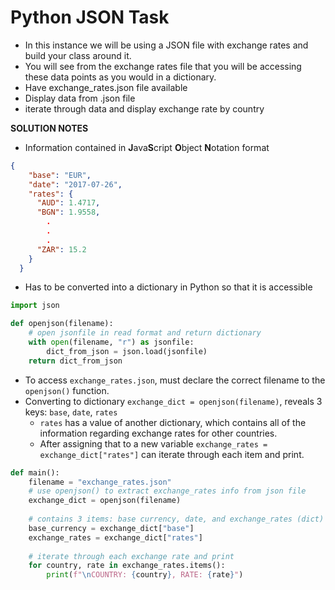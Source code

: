 # Python JSON Task

- In this instance we will be using a JSON file with exchange rates and build your class around it.
- You will see from the exchange rates file that you will be accessing these data points as you would in a dictionary.
- Have exchange_rates.json file available 
- Display data from .json file
- iterate through data and display exchange rate by country

**SOLUTION NOTES**
- Information contained in **J**ava**S**cript **O**bject **N**otation format
 
```json
{
    "base": "EUR",
    "date": "2017-07-26",
    "rates": {
      "AUD": 1.4717,
      "BGN": 1.9558,
        .
        .
        .
      "ZAR": 15.2
    }
  }
```
- Has to be converted into a dictionary in Python so that it is accessible
```python
import json

def openjson(filename):
    # open jsonfile in read format and return dictionary
    with open(filename, "r") as jsonfile:
        dict_from_json = json.load(jsonfile)
    return dict_from_json
```

- To access ``exchange_rates.json``, must declare the correct filename to the ``openjson()`` function.
- Converting to dictionary ``exchange_dict = openjson(filename)``, reveals 3 keys: ``base``, ``date``, ``rates``
    - ``rates`` has a value of another dictionary, which contains all of the information regarding exchange rates for other countries.
    - After assigning that to a new variable ``exchange_rates = exchange_dict["rates"]`` can iterate through each item and print.
  
```python
def main():
    filename = "exchange_rates.json"
    # use openjson() to extract exchange_rates info from json file
    exchange_dict = openjson(filename)
    
    # contains 3 items: base currency, date, and exchange_rates (dict)
    base_currency = exchange_dict["base"]
    exchange_rates = exchange_dict["rates"]
    
    # iterate through each exchange rate and print
    for country, rate in exchange_rates.items():
        print(f"\nCOUNTRY: {country}, RATE: {rate}")



```